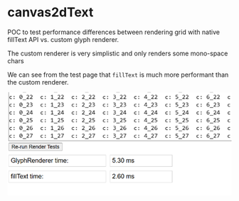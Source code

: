 # canvas2dText
POC to test performance differences between rendering grid with native fillText API vs. custom glyph renderer.

The custom renderer is very simplistic and only renders some mono-space chars

We can see from the test page that `fillText` is much more performant than the custom renderer. 

![alt text](image.png)